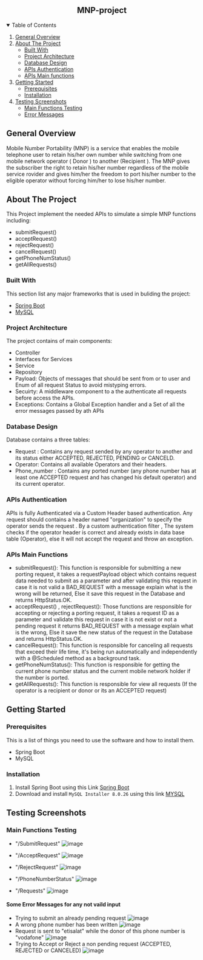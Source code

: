 <!-- PROJECT LOGO -->
<br />
<p align="center">
  
  <h2 align="center">MNP-project</h2>


<!-- TABLE OF CONTENTS -->
<details open="open">
  <summary>Table of Contents</summary>
  <ol>
    <li>
     <a href="#general-overview">General Overview</a>
    </li>
    <li>
      <a href="#about-the-project">About The Project</a>
      <ul>
        <li><a href="#built-with">Built With</a></li>
        <li><a href="#project-architecture">Project Architecture</a></li>
        <li><a href="#database-design">Database Design</a></li>
        <li><a href="#apis-authentication">APIs Authentication</a></li>
        <li><a href="#apis-main-functions">APIs Main functions</a></li>
      </ul>
    </li>
    <li>
      <a href="#getting-started">Getting Started</a>
      <ul>
        <li><a href="#prerequisites">Prerequisites</a></li>
        <li><a href="#installation">Installation</a></li>
      </ul>
    </li>
    <li>
      <a href="#testing-screenshots">Testing Screenshots</a>
      <ul>
        <li><a href="#main-functions-testing">Main Functions Testing</a></li>
        <li><a href="#some-error-messages-for-any-not-vaild-input">Error Messages</a></li>
      </ul>
    </li>
  </ol>
</details>

<!-- GENERAL OVERVIEW -->
## General Overview
Mobile Number Portability (MNP) is a service that enables the mobile telephone user to retain his/her own number while switching from one mobile network operator ( Donor ) to another (Recipient ). The MNP gives the subscriber the right to retain his/her number regardless of the mobile service rovider and gives him/her the freedom to port his/her number to the eligible operator without forcing him/her to lose his/her number.

<!-- ABOUT THE PROJECT -->
## About The Project
This Project implement the needed APIs to simulate a simple MNP functions including:
* submitRequest()
* acceptRequest()
* rejectRequest()
* cancelRequest()
* getPhoneNumStatus()
* getAllRequests()

### Built With

This section list any major frameworks that is used in buliding the project:
* [Spring Boot](https://spring.io/)
* [MySQL](https://www.mysql.com/)

### Project Architecture
The project contains of main components:
* Controller
* Interfaces for Services
* Service
* Repository
* Payload: Objects of messages that should be sent from or to user and Enum of all request Status to avoid mistyping errors.
* Secuirty: A middleware component to a the authenticate all requests before access the APIs.
* Exceptions: Contains a Global Exception handler and a Set of all the error messages passed by ath APIs

### Database Design
Database contains a three tables:
* Request : Contains any request sended by any operator to another and its status either ACCEPTED, REJECTED, PENDING or CANCELD.
* Operator: Contains all available Operators and their headers.
* Phone_number : Contains any ported number (any phone number has at least one ACCEPTED request and has changed his default operator) and its current operator.
### APIs Authentication
APIs is fully Authenticated via a Custom Header based authentication. Any request should contains a header named "organization" to specify the operator sends the request . By a custom authentication filter , The system checks if the operator header is correct and already exists in data base table (Operator), else it will not accept the request and throw an exception.

### APIs Main Functions
* submitRequest(): This function is responsible for submitting a new porting request, it takes a requestPayload object which contains request data needed to submit as a parameter and after validating this request in case it is not valid a BAD_REQUEST with a message explain what is the wrong will be returned, Else it save this request in the Database and returns HttpStatus.OK.
* acceptRequest() , rejectRequest(): Those functions are responsible for accepting or rejecting a porting request, it takes a request ID as a parameter and validate this request in case it is not exist or not a pending request it returns BAD_REQUEST with a message explain what is the wrong, Else it save the new status of the request in the Database and returns HttpStatus.OK.
* cancelRequest(): This function is responsible for canceling all requests that exceed their life time, it's being run automatically and independently with a @Scheduled method as a background task.
* getPhoneNumStatus(): This function is responsible for getting the current phone number status and the current mobile network holder if the number is ported.
* getAllRequests(): This function is responsible for view all requests (If the operator is a recipient or donor or its an ACCEPTED request)


<!-- GETTING STARTED -->
## Getting Started


### Prerequisites

This is a list of things you need to use the software and how to install them.
* Spring Boot
* MySQL

### Installation

1. Install Spring Boot using this Link [Spring Boot](https://docs.spring.io/spring-boot/docs/current/reference/html/getting-started.html)
2. Download and install ```MySQL Installer 8.0.26``` using this link [MYSQL](https://dev.mysql.com/downloads/installer/)  


<!-- TESTING SCREENSHOTS -->
## Testing Screenshots


### Main Functions Testing
* "/SubmitRequest"
![image](https://user-images.githubusercontent.com/36490859/141047291-e5f16976-9d7c-4309-a00c-9e5aed143597.png)

* "/AcceptRequest"
![image](https://user-images.githubusercontent.com/36490859/141047319-7f370ed6-b04c-4ec4-a90d-a4d72b244cbc.png)

* "/RejectRequest"
![image](https://user-images.githubusercontent.com/36490859/141048008-fde34def-e2bf-43b7-9cb4-4b6b30a08ab0.png)

* "/PhoneNumberStatus"
![image](https://user-images.githubusercontent.com/36490859/141047588-54c4a258-e221-46ba-9412-fd3699dcae16.png)

* "/Requests"
![image](https://user-images.githubusercontent.com/36490859/141046929-b86abcdb-410f-40de-9afb-d1efda162f01.png)

#### Some Error Messages for any not vaild input
* Trying to submit an already pending request
![image](https://user-images.githubusercontent.com/36490859/141047690-57f77ef0-86cb-497a-803c-a8c1eb67dcf7.png)
* A wrong phone number has been written 
![image](https://user-images.githubusercontent.com/36490859/141047711-a7305bb6-2715-4493-9759-4f9395c8a97e.png)
* Request is sent to "etisalat" while the donor of this phone number is "vodafone"
![image](https://user-images.githubusercontent.com/36490859/141047739-0ec64368-a8ea-4f60-9aa9-e0310db7ba50.png)
* Trying to Accept or Reject a non pending request (ACCEPTED, REJECTED or CANCELED)
![image](https://user-images.githubusercontent.com/36490859/141048990-f5059494-8535-4072-85a3-7946a244fd26.png)



